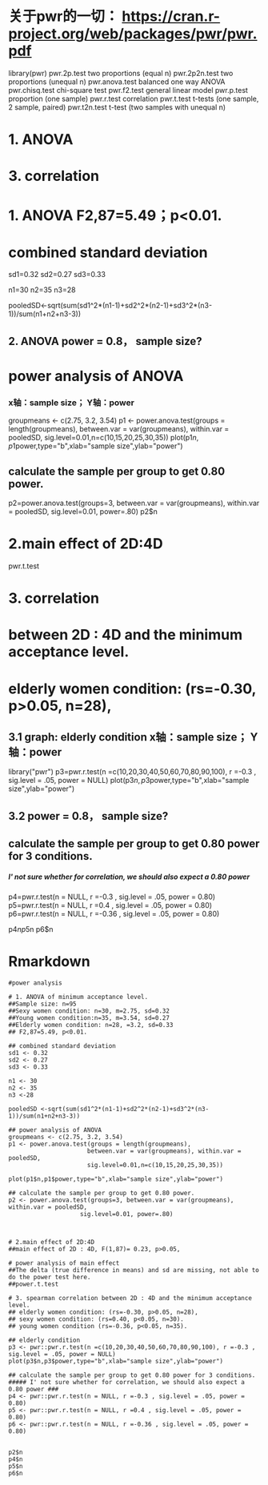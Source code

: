 # 关于pwr的一切： https://cran.r-project.org/web/packages/pwr/pwr.pdf

library(pwr)
pwr.2p.test    two proportions (equal n) 
pwr.2p2n.test  two proportions (unequal n) 
pwr.anova.test  balanced one way ANOVA 
pwr.chisq.test  chi-square test
pwr.f2.test  general linear model 
pwr.p.test  proportion (one sample) 
pwr.r.test  correlation
pwr.t.test  t-tests (one sample, 2 sample, paired) 
pwr.t2n.test  t-test (two samples with unequal n) 

# 1. ANOVA
# 3. correlation

# 1. ANOVA  F2,87=5.49；p<0.01.
# combined standard deviation
sd1=0.32
sd2=0.27
sd3=0.33

n1=30
n2=35
n3=28

pooledSD<-sqrt(sum(sd1^2*(n1-1)+sd2^2*(n2-1)+sd3^2*(n3-1))/sum(n1+n2+n3-3))
                                  
## 2. ANOVA  power = 0.8， sample size?
# power analysis of ANOVA
### x轴：sample size； Y轴：power
groupmeans <- c(2.75, 3.2, 3.54)
p1 <- power.anova.test(groups = length(groupmeans), 
                      between.var = var(groupmeans), within.var = pooledSD, 
                      sig.level=0.01,n=c(10,15,20,25,30,35))
plot(p1$n,p1$power,type="b",xlab="sample size",ylab="power")

## calculate the sample per group to get 0.80 power.
p2=power.anova.test(groups=3, between.var = var(groupmeans), within.var = pooledSD, 
                    sig.level=0.01, power=.80) 
p2$n


# 2.main effect of 2D:4D
pwr.t.test

# 3. correlation         
# between 2D : 4D and the minimum acceptance level. 
# elderly women condition: (rs=-0.30, p>0.05, n=28),

## 3.1 graph: elderly condition   x轴：sample size； Y轴：power
library("pwr")
p3=pwr.r.test(n =c(10,20,30,40,50,60,70,80,90,100), r =-0.3 , sig.level = .05, power = NULL) 
plot(p3$n,p3$power,type="b",xlab="sample size",ylab="power")

## 3.2 power = 0.8， sample size?
## calculate the sample per group to get 0.80 power for 3 conditions.
##### I' not sure whether for correlation, we should also expect a 0.80 power ### 
p4=pwr.r.test(n = NULL, r =-0.3 , sig.level = .05, power = 0.80)
p5=pwr.r.test(n = NULL, r =0.4 , sig.level = .05, power = 0.80) 
p6=pwr.r.test(n = NULL, r =-0.36 , sig.level = .05, power = 0.80) 

p4$n
p5$n
p6$n


# Rmarkdown
```{r Power Analysis, include = FALSE}
#power analysis

# 1. ANOVA of minimum acceptance level.
##Sample size: n=95
##Sexy women condition: n=30, m=2.75, sd=0.32
##Young women condition:n=35, m=3.54, sd=0.27
##Elderly women condition: n=28, =3.2, sd=0.33
## F2,87=5.49, p<0.01.

## combined standard deviation
sd1 <- 0.32
sd2 <- 0.27
sd3 <- 0.33

n1 <- 30
n2 <- 35
n3 <-28

pooledSD <-sqrt(sum(sd1^2*(n1-1)+sd2^2*(n2-1)+sd3^2*(n3-1))/sum(n1+n2+n3-3))
                                  
## power analysis of ANOVA
groupmeans <- c(2.75, 3.2, 3.54)
p1 <- power.anova.test(groups = length(groupmeans), 
                      between.var = var(groupmeans), within.var = pooledSD, 
                      sig.level=0.01,n=c(10,15,20,25,30,35))

plot(p1$n,p1$power,type="b",xlab="sample size",ylab="power")

## calculate the sample per group to get 0.80 power.
p2 <- power.anova.test(groups=3, between.var = var(groupmeans), within.var = pooledSD, 
                    sig.level=0.01, power=.80) 



# 2.main effect of 2D:4D
##main effect of 2D : 4D, F(1,87)= 0.23, p>0.05,

# power analysis of main effect
##The delta	(true difference in means) and sd are missing, not able to do the power test here.
##power.t.test

# 3. spearman correlation between 2D : 4D and the minimum acceptance level.
## elderly women condition: (rs=-0.30, p>0.05, n=28),
## sexy women condition: (rs=0.40, p<0.05, n=30).
## young women condition (rs=-0.36, p<0.05, n=35).

## elderly condition
p3 <- pwr::pwr.r.test(n =c(10,20,30,40,50,60,70,80,90,100), r =-0.3 , sig.level = .05, power = NULL) 
plot(p3$n,p3$power,type="b",xlab="sample size",ylab="power")

## calculate the sample per group to get 0.80 power for 3 conditions.
##### I' not sure whether for correlation, we should also expect a 0.80 power ### 
p4 <- pwr::pwr.r.test(n = NULL, r =-0.3 , sig.level = .05, power = 0.80)
p5 <- pwr::pwr.r.test(n = NULL, r =0.4 , sig.level = .05, power = 0.80) 
p6 <- pwr::pwr.r.test(n = NULL, r =-0.36 , sig.level = .05, power = 0.80) 


p2$n
p4$n
p5$n
p6$n
```
